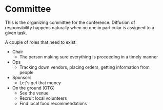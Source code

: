 # Committee

This is the organizing committee for the conference.
Diffusion of responsibility happens naturally when no one in particular is
assigned to a given task.

A couple of roles that need to exist:
- Chair
    - The person making sure everything is proceeding in a timely manner
- Ops
    - Tracking down vendors, placing orders, getting information from people
- Sponsors
    - Let's get that money
- On the ground (OTG)
    - See the venue
    - Recruit local volunteers
    - Find local food recommendations
